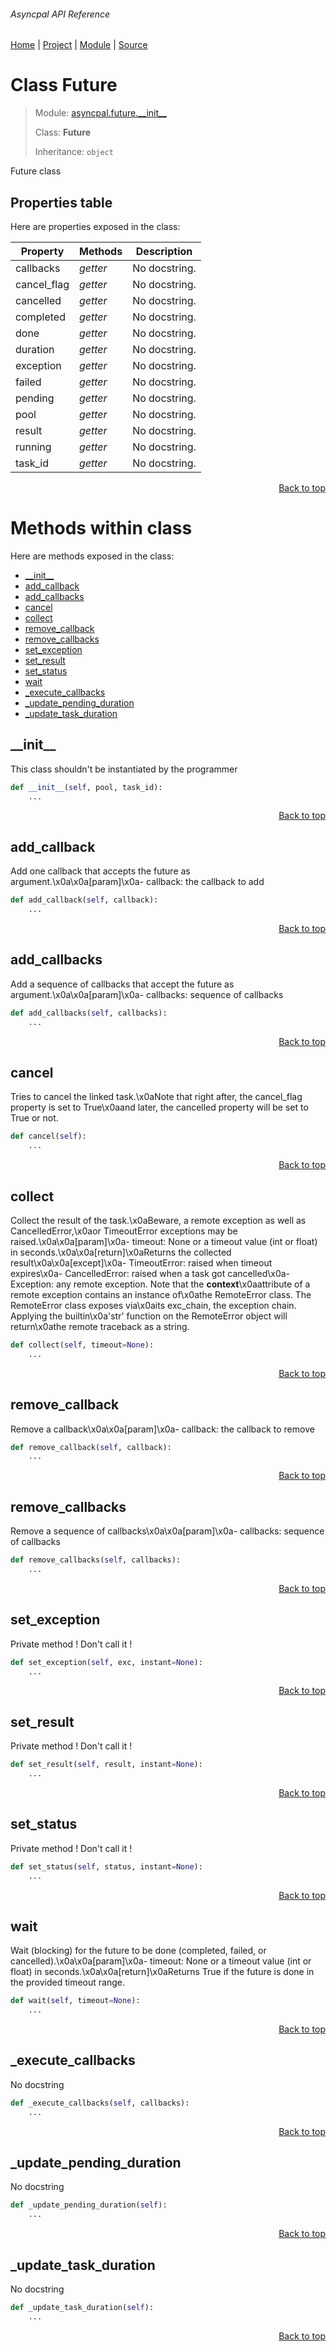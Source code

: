 ###### Asyncpal API Reference
[Home](/docs/api/README.md) | [Project](/README.md) | [Module](/docs/api/modules/asyncpal/future/__init__/README.md) | [Source](/asyncpal/future/__init__.py)

# Class Future
> Module: [asyncpal.future.\_\_init\_\_](/docs/api/modules/asyncpal/future/__init__/README.md)
>
> Class: **Future**
>
> Inheritance: `object`

Future class

## Properties table
Here are properties exposed in the class:

| Property | Methods | Description |
| --- | --- | --- |
| callbacks | _getter_ | No docstring. |
| cancel\_flag | _getter_ | No docstring. |
| cancelled | _getter_ | No docstring. |
| completed | _getter_ | No docstring. |
| done | _getter_ | No docstring. |
| duration | _getter_ | No docstring. |
| exception | _getter_ | No docstring. |
| failed | _getter_ | No docstring. |
| pending | _getter_ | No docstring. |
| pool | _getter_ | No docstring. |
| result | _getter_ | No docstring. |
| running | _getter_ | No docstring. |
| task\_id | _getter_ | No docstring. |

<p align="right"><a href="#asyncpal-api-reference">Back to top</a></p>

# Methods within class
Here are methods exposed in the class:
- [\_\_init\_\_](#__init__)
- [add\_callback](#add_callback)
- [add\_callbacks](#add_callbacks)
- [cancel](#cancel)
- [collect](#collect)
- [remove\_callback](#remove_callback)
- [remove\_callbacks](#remove_callbacks)
- [set\_exception](#set_exception)
- [set\_result](#set_result)
- [set\_status](#set_status)
- [wait](#wait)
- [\_execute\_callbacks](#_execute_callbacks)
- [\_update\_pending\_duration](#_update_pending_duration)
- [\_update\_task\_duration](#_update_task_duration)

## \_\_init\_\_
This class shouldn't be instantiated by the programmer

```python
def __init__(self, pool, task_id):
    ...
```

<p align="right"><a href="#asyncpal-api-reference">Back to top</a></p>

## add\_callback
Add one callback that accepts the future as argument.\x0a\x0a[param]\x0a- callback: the callback to add

```python
def add_callback(self, callback):
    ...
```

<p align="right"><a href="#asyncpal-api-reference">Back to top</a></p>

## add\_callbacks
Add a sequence of callbacks that accept the future as argument.\x0a\x0a[param]\x0a- callbacks: sequence of callbacks

```python
def add_callbacks(self, callbacks):
    ...
```

<p align="right"><a href="#asyncpal-api-reference">Back to top</a></p>

## cancel
Tries to cancel the linked task.\x0aNote that right after, the cancel_flag property is set to True\x0aand later, the cancelled property will be set to True or not.

```python
def cancel(self):
    ...
```

<p align="right"><a href="#asyncpal-api-reference">Back to top</a></p>

## collect
Collect the result of the task.\x0aBeware, a remote exception as well as CancelledError,\x0aor TimeoutError exceptions may be raised.\x0a\x0a[param]\x0a- timeout: None or a timeout value (int or float) in seconds.\x0a\x0a[return]\x0aReturns the collected result\x0a\x0a[except]\x0a- TimeoutError: raised when timeout expires\x0a- CancelledError: raised when a task got cancelled\x0a- Exception: any remote exception. Note that the __context__\x0aattribute of a remote exception contains an instance of\x0athe RemoteError class. The RemoteError class exposes via\x0aits exc_chain, the exception chain. Applying the builtin\x0a'str' function on the RemoteError object will return\x0athe remote traceback as a string.

```python
def collect(self, timeout=None):
    ...
```

<p align="right"><a href="#asyncpal-api-reference">Back to top</a></p>

## remove\_callback
Remove a callback\x0a\x0a[param]\x0a- callback: the callback to remove

```python
def remove_callback(self, callback):
    ...
```

<p align="right"><a href="#asyncpal-api-reference">Back to top</a></p>

## remove\_callbacks
Remove a sequence of callbacks\x0a\x0a[param]\x0a- callbacks: sequence of callbacks

```python
def remove_callbacks(self, callbacks):
    ...
```

<p align="right"><a href="#asyncpal-api-reference">Back to top</a></p>

## set\_exception
Private method ! Don't call it !

```python
def set_exception(self, exc, instant=None):
    ...
```

<p align="right"><a href="#asyncpal-api-reference">Back to top</a></p>

## set\_result
Private method ! Don't call it !

```python
def set_result(self, result, instant=None):
    ...
```

<p align="right"><a href="#asyncpal-api-reference">Back to top</a></p>

## set\_status
Private method ! Don't call it !

```python
def set_status(self, status, instant=None):
    ...
```

<p align="right"><a href="#asyncpal-api-reference">Back to top</a></p>

## wait
Wait (blocking) for the future to be done (completed, failed, or cancelled).\x0a\x0a[param]\x0a- timeout: None or a timeout value (int or float) in seconds.\x0a\x0a[return]\x0aReturns True if the future is done in the provided timeout range.

```python
def wait(self, timeout=None):
    ...
```

<p align="right"><a href="#asyncpal-api-reference">Back to top</a></p>

## \_execute\_callbacks
No docstring

```python
def _execute_callbacks(self, callbacks):
    ...
```

<p align="right"><a href="#asyncpal-api-reference">Back to top</a></p>

## \_update\_pending\_duration
No docstring

```python
def _update_pending_duration(self):
    ...
```

<p align="right"><a href="#asyncpal-api-reference">Back to top</a></p>

## \_update\_task\_duration
No docstring

```python
def _update_task_duration(self):
    ...
```

<p align="right"><a href="#asyncpal-api-reference">Back to top</a></p>
